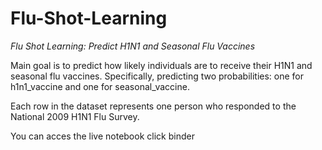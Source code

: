 # Flu-Shot-Learning

*Flu Shot Learning: Predict H1N1 and Seasonal Flu Vaccines*

Main goal is to predict how likely individuals are to receive their H1N1 and seasonal flu vaccines. Specifically, predicting two probabilities: one for h1n1_vaccine and one for seasonal_vaccine.

Each row in the dataset represents one person who responded to the National 2009 H1N1 Flu Survey.

You can acces the live notebook click binder
